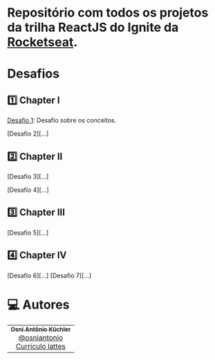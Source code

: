 # Repositório com todos os projetos da trilha ReactJS do Ignite da [Rocketseat](https://github.com/Rocketseat).

# Desafios

## :one: Chapter I

[Desafio 1](...): Desafio sobre os conceitos.

[Desafio 2][...]

## :two: Chapter II

[Desafio 3][...]

[Desafio 4][...]

## :three: Chapter III

[Desafio 5][...]

## :four: Chapter IV

[Desafio 6][...]
[Desafio 7][...]

# :computer: Autores

<table>
  <tr>
    <td align="center">
      <a href="https://github.com/osniantonio/ignite-reactjs/">
        <sub>
          <b>Osni Antônio Küchler</b>
        </sub>
       </a>
       <br />
       <a href="https://www.linkedin.com/in/osni-ant%C3%B4nio-k%C3%BCchler-5487b13b/" title="Linkedin">@osniantonio</a>
       <br />
       <a href="http://lattes.cnpq.br/0325340002431393" title="Linkedin">Currículo lattes</a>
    </td>
  </tr>
</table>



